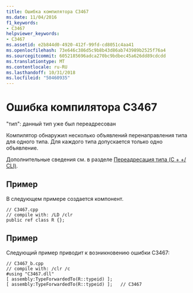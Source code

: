 ```yaml
---
title: Ошибка компилятора C3467
ms.date: 11/04/2016
f1_keywords:
- C3467
helpviewer_keywords:
- C3467
ms.assetid: e2b844d0-4920-412f-99fd-cd8051c4aa41
ms.openlocfilehash: 73e646c386d5c9b8b43d86ab743989b2525f76a4
ms.sourcegitcommit: 6052185696adca270bc9bdbec45a626dd89cdcdd
ms.translationtype: MT
ms.contentlocale: ru-RU
ms.lasthandoff: 10/31/2018
ms.locfileid: "50460935"
---
```

# <a name="compiler-error-c3467"></a>Ошибка компилятора C3467

"тип": данный тип уже был переадресован

Компилятор обнаружил несколько объявлений перенаправления типа для одного типа. Для каждого типа допускается только одно объявление.

Дополнительные сведения см. в разделе [Переадресация типа (C + +/ CLI)](../../windows/type-forwarding-cpp-cli.md).

## <a name="example"></a>Пример

В следующем примере создается компонент.

```
// C3467.cpp
// compile with: /LD /clr
public ref class R {};
```

## <a name="example"></a>Пример

Следующий пример приводит к возникновению ошибки C3467:

```
// C3467_b.cpp
// compile with: /clr /c
#using "C3467.dll"
[ assembly:TypeForwardedTo(R::typeid) ];
[ assembly:TypeForwardedTo(R::typeid) ];   // C3467
```
